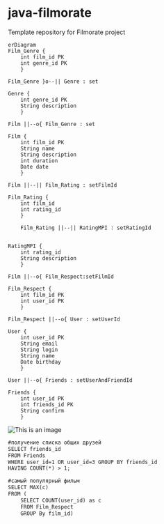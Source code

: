 # java-filmorate
Template repository for Filmorate project

```mermaid
erDiagram
Film_Genre {
    int film_id PK
    int genre_id PK
    }
    
Film_Genre }o--|| Genre : set
    
Genre {
    int genre_id PK
    String description
    }
    
Film ||--o{ Film_Genre : set
    
Film {
    int film_id PK
    String name
    String description
    int duration
    Date date
    }
    
Film ||--|| Film_Rating : setFilmId
    
Film_Rating {
    int film_id
    int rating_id
    }
    
    Film_Rating ||--|| RatingMPI : setRatingId
    
    
RatingMPI {
    int rating_id
    String description
    }
    
Film ||--o{ Film_Respect:setFilmId
    
Film_Respect {
    int film_id PK
    int user_id PK
    }
    
Film_Respect ||--o{ User : setUserId
    
User {
    int user_id PK
    String email
    String login
    String name
    Date birthday
    }
    
User ||--o{ Friends : setUserAndFriendId
    
Friends {
    int user_id PK
    int friends_id PK
    String confirm
    }
```
![This is an image](https://github.com/RedStarMisha/java-filmorate/tree/add-friends-likes/src/main/resources/scheme.png?raw=true)

```markdown
#получение списка общих друзей
SELECT friends_id 
FROM Friends  
WHERE user_id=1 OR user_id=3 GROUP BY friends_id 
HAVING COUNT(*) > 1; 

```
```markdown
#самый популярный фильм
SELECT MAX(c) 
FROM (
    SELECT COUNT(user_id) as c 
    FROM Film_Respect 
    GROUP By film_id)
```